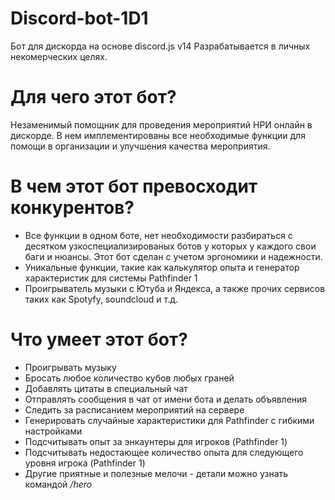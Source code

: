 ﻿# Discord-bot-1D1
Бот для дискорда на основе discord.js v14
Разрабатывается в личных некомерческих целях.
# Для чего этот бот?
Незаменимый помощник для проведения мероприятий НРИ онлайн в дискорде. В нем имплементированы все необходимые функции для помощи в организации и улучшения качества мероприятия.
# В чем этот бот превосходит конкурентов?
- Все функции в одном боте, нет необходимости разбираться с десятком узкоспециализированых ботов у которых у каждого свои баги и нюансы. Этот бот сделан с учетом эргономики и надежности.
- Уникальные функции, такие как калькулятор опыта и генератор характеристик для системы Pathfinder 1
- Проигрыватель музыки с Ютуба и Яндекса, а также прочих сервисов таких как Spotyfy, soundcloud и т.д.
# Что умеет этот бот?
- Проигрывать музыку
- Бросать любое количество кубов любых граней
- Добавлять цитаты в специальный чат
- Отправлять сообщения в чат от имени бота и делать объявления
- Следить за расписанием мероприятий на сервере
- Генерировать случайные характеристики для Pathfinder с гибкими настройками
- Подсчитывать опыт за энкаунтеры для игроков (Pathfinder 1)
- Подсчитывать недостающее количество опыта для следующего уровня игрока (Pathfinder 1)
- Другие приятные и полезные мелочи - детали можно узнать командой */hero*
